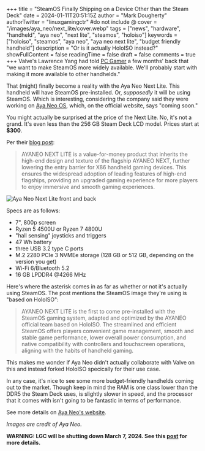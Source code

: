 +++
title = "SteamOS Finally Shipping on a Device Other than the Steam Deck"
date = 2024-01-11T20:51:15Z
author = "Mark Dougherty"
authorTwitter = "linuxgamingctr" #do not include @
cover = "/images/aya_neo/next_lite/cover.webp"
tags = ["news", "hardware", "handheld", "aya neo", "next lite", "steamos", "holoiso"]
keywords = ["holoiso", "steamos", "aya neo", "aya neo next lite", "budget friendly handheld"]
description = "Or is it actually HoloISO instead?"
showFullContent = false
readingTime = false
draft = false
comments = true
+++
Valve's Lawrence Yang had told [PC Gamer](https://www.pcgamer.com/steamos-on-handheld-pcs/) a few months' back that "we want to make SteamOS more widely available. We'll probably start with making it more available to other handhelds."

That (might) finally become a reality with the Aya Neo Next Lite. This handheld will have SteamOS pre-installed. Or, *supposedly* it will be using SteamOS. Which is interesting, considering the company said they were working on [Aya Neo OS](https://www.ayaneo.com/product/AYANEO-OS.html), which, on the official website, says "coming soon."

You might actually be surprised at the price of the Next Lite. No, it's not a grand. It's even less than the 256 GB Steam Deck LCD model. Prices start at **$300**.

Per their [blog post](https://www.ayaneo.com/article/807):
> AYANEO NEXT LITE is a value-for-money product that inherits the high-end design and texture of the flagship AYANEO NEXT, further lowering the entry barrier for X86 handheld gaming devices. This ensures the widespread adoption of leading features of high-end flagships, providing an upgraded gaming experience for more players to enjoy immersive and smooth gaming experiences.

![Aya Neo Next Lite front and back](/images/aya_neo/next_lite/4.png)

Specs are as follows:
- 7", 800p screen
- Ryzen 5 4500U or Ryzen 7 4800U
- "hall sensing" joysticks and triggers
- 47 Wh battery
- three USB 3.2 type C ports
- M.2 2280 PCIe 3 NVMEe storage (128 GB or 512 GB, depending on the version you get)
- Wi-Fi 6/Bluetooth 5.2
- 16 GB LPDDR4 @4266 MHz

Here's where the asterisk comes in as far as whether or not it's actually using SteamOS. The post mentions the SteamOS image they're using is "based on HoloISO":
> AYANEO NEXT LITE is the first to come pre-installed with the SteamOS gaming system, adapted and optimized by the AYANEO official team based on HoloISO. The streamlined and efficient SteamOS offers players convenient game management, smooth and stable game performance, lower overall power consumption, and native compatibility with controllers and touchscreen operations, aligning with the habits of handheld gaming.

This makes me wonder if Aya Neo didn't actually collaborate with Valve on this and instead forked HoloISO specically for their use case.

In any case, it's nice to see some more budget-friendly handhelds coming out to the market. Though keep in mind the RAM is one class lower than the DDR5 the Steam Deck uses, is slightly slower in speed, and the processor that it comes with isn't going to be fantastic in terms of performance.

See more details on [Aya Neo's website](https://www.ayaneo.com/product/AYANEO-NEXT-LITE.html).

*Images are credit of Aya Neo.*

**WARNING: LGC will be shutting down March 7, 2024. See this [post](https://linuxgamingcentral.com/posts/the-end-of-lgc/) for more details.**
